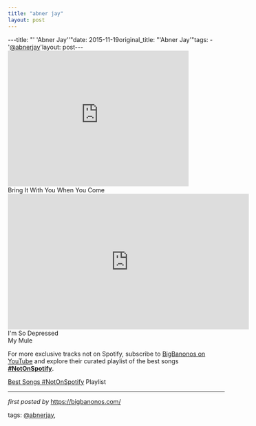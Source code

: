 ```yaml
---
title: "abner jay"
layout: post
---
```

---title: "' 'Abner Jay''"date: 2015-11-19original_title: "'Abner Jay'"tags:  - '[@abnerjay](/tags/abnerjay/)'layout: post---<iframe width="420" height="315" src="https://www.youtube.com/embed/e0FeqfE0bnw" frameborder="0" allowfullscreen></iframe> <br />Bring It With You When You Come <br /><iframe width="560" height="315" src="https://www.youtube.com/embed/RKpflHueZAk?list=PLtuNtuTatqI2DSknI_d1c5Lpedo_NntNo" frameborder="0" allowfullscreen></iframe><br />I'm So Depressed <br />My Mule<!--Subscribe and Playlist Links--><div>    <p>For more exclusive tracks not on Spotify, subscribe to <a href="https://www.youtube.com/[@BigBanonos](/tags/BigBanonos/)" target="_blank">BigBanonos on YouTube</a> and explore their curated playlist of the best songs <strong>[#NotOnSpotify](/tags/NotOnSpotify/)</strong>.</p>    <p><a href="https://www.youtube.com/playlist?list=PLtuNtuTatqI0kFahUCbtbfenC_ET5O_tr" target="_blank">Best Songs [#NotOnSpotify](/tags/NotOnSpotify/) Playlist<br /></a></p></div><hr /><p><em>first posted by</em> <a href="https://bigbanonos.com/" rel="noopener" target="_new">https://bigbanonos.com/</a></p><p>tags: [@abnerjay](/tags/abnerjay/),</p>